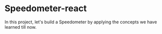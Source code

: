 # Speedometer-react
In this project, let's build a Speedometer by applying the concepts we have learned till now.
